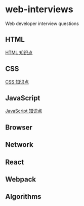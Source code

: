 # web-interviews
Web developer interview questions

## HTML
[HTML 知识点](html/index.md)

## CSS
[CSS 知识点](css/index.md)

## JavaScript
[JavaScript 知识点](javascript/index.md)

## Browser

## Network

## React

## Webpack

## Algorithms